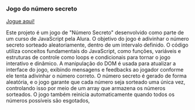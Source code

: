 ### Jogo do número secreto
[Jogue aqui!](https://enzoguinossi.github.io/Jogo-do-numero-secreto/)

Este projeto é um jogo de "Número Secreto" desenvolvido como parte de um curso de JavaScript pela Alura. O objetivo do jogo é adivinhar o número secreto sorteado aleatoriamente, dentro de um intervalo definido. O código utiliza conceitos fundamentais do JavaScript, como funções, variáveis e estruturas de controle como loops e condicionais para tornar o jogo interativo e dinâmico.
A manipulação do DOM é usada para atualizar a interface do jogo, exibindo mensagens e feedbacks ao jogador conforme ele tenta adivinhar o número correto. O número secreto é gerado de forma aleatória, e o jogo garante que cada número seja sorteado uma única vez, controlando isso por meio de um array que armazena os números sorteados. O jogo também reinicia automaticamente quando todos os números possíveis são esgotados,
